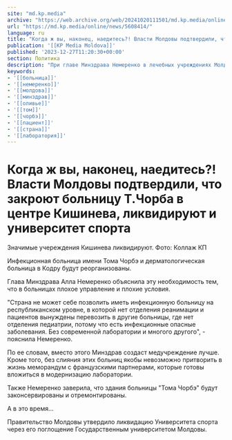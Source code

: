 ```yaml
---
site: "md.kp.media"
archive: "https://web.archive.org/web/20241020111501/md.kp.media/online/news/5608414/"
url: "https://md.kp.media/online/news/5608414/"
language: ru
title: "Когда ж вы, наконец, наедитесь?! Власти Молдовы подтвердили, что закроют больницу Т.Чорба в центре Кишинева, ликвидируют и университет спорта"
publication: '[[KP Media Moldova]]'
published: '2023-12-27T11:20:30+00:00'
section: Политика
description: "При главе Минздрава Немеренко в лечебных учреждениях Молдовы - плохое управление и плохие условия, вместо работы над улучшением, власти решили больницу закрыть, заодно и землю в центре столицы отжать"
keywords:
- '[[больница]]'
- '[[немеренко]]'
- '[[молдова]]'
- '[[минздрав]]'
- '[[оливье]]'
- '[[том]]'
- '[[чорбэ]]'
- '[[пациент]]'
- '[[страна]]'
- '[[лаборатория]]'
---
```


# Когда ж вы, наконец, наедитесь?! Власти Молдовы подтвердили, что закроют больницу Т.Чорба в центре Кишинева, ликвидируют и университет спорта

Значимые учереждения Кишинева ликвидируют. Фото: Коллаж КП

Инфекционная больница имени Тома Чорбэ и дерматологическая больница в Кодру будут реорганизованы.

Глава Минздрава Алла Немеренко объяснила эту необходимость тем, что в больницах плохое управление и плохие условия.

"Страна не может себе позволить иметь инфекционную больницу на республиканском уровне, в которой нет отделения реанимации и пациентов вынуждены перевозить в другие больницы, где нет отделения педиатрии, потому что есть инфекционные опасные заболевания. Без современной лаборатории и многого другого", - пояснила Немеренко.

По ее словам, вместо этого Минздрав создаст медучреждение лучше. Кроме того, без слияния этих больниц якобы невозможно притворить в жизнь меморандум с французскими партнерами, которые готовы вложиться в модернизацию лаборатории.

Также Немеренко заверила, что здания больницы "Тома Чорбэ" будут законсервированы и отремонтированы.

А в это время...

Правительство Молдовы утвердило ликвидацию Университета спорта через его поглощение Государственным университетом Молдовы.